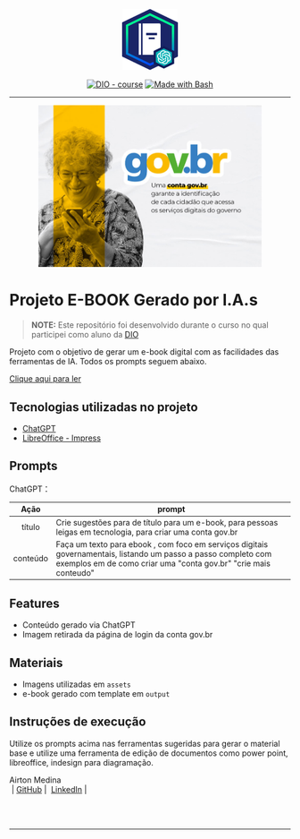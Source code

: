 <p align="center">
    <img width="100" src="assets/banner.png">
</p>


<p align="center">
<a href="https://dio.me/"><img src="https://img.shields.io/badge/DIO-Course-28DA77?logo=youtube" alt="DIO - course"></a>
<a href="https://www.gnu.org/software/bash/" title="Go to Bash homepage"><img src="https://img.shields.io/badge/Prompt-Project-blue?logo=gnu-bash&amp;logoColor=white" alt="Made with Bash"></a></p>

-------


<p align="center">
<img 
    src="./assets/conta_govbr_v2.jpg"
    width="400"  
/>
</p>


# Projeto E-BOOK Gerado por I.A.s

 > **NOTE:** Este repositório foi desenvolvido durante o curso no qual participei como aluno da [DIO](https://dio.me)

Projeto com o objetivo de gerar um e-book digital com as facilidades das ferramentas de IA. Todos os prompts seguem abaixo.

<a href="https://github.com/Blind4rch3r/prompts-recipe-to-create-a-ebook/blob/main/output/ebook - template.pdf" title="View PDF now">Clique aqui para ler</a>


## Tecnologias utilizadas no projeto

- [ChatGPT](https://chat.openai.com/)
- [LibreOffice - Impress](https://www.libreoffice.org/discover/impress/)


## Prompts

ChatGPT：

|   Ação   | prompt                                                                                                                                                                                                                                                                         |
| :------: | ------------------------------------------------------------------------------------------------------------------------------------------------------------------------------------------------------------------------------------------------------------------------------ |
|  título  | Crie sugestões para de título para um e-book, para pessoas leigas em tecnologia, para criar uma conta gov.br |
| conteúdo | Faça um texto para ebook , com foco em serviços digitais governamentais, listando um passo a passo completo com exemplos em de como criar uma "conta gov.br" "crie mais conteudo" |


## Features

- Conteúdo gerado via ChatGPT
- Imagem retirada da página de login da conta gov.br


## Materiais

- Imagens utilizadas em `assets`
- e-book gerado com template em `output`


## Instruções de execução

Utilize os prompts acima nas ferramentas sugeridas para gerar o material base e utilize uma ferramenta de edição de documentos como power point, libreoffice, indesign para diagramação.


<p>
Airton Medina<br> 
&nbsp;|&nbsp;<a href="https://github.com/Blind4rch3r">GitHub</a>&nbsp;|&nbsp;
<a href="www.linkedin.com/in/airtonmedina">LinkedIn</a>&nbsp;|&nbsp;
</p>
<br/><br/>

---
